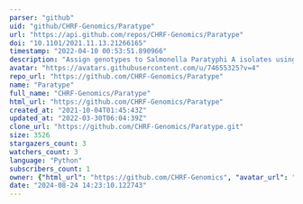 ```yaml
---
parser: "github"
uid: "github/CHRF-Genomics/Paratype"
url: "https://api.github.com/repos/CHRF-Genomics/Paratype"
doi: "10.1101/2021.11.13.21266165"
timestamp: "2022-04-10 00:53:51.890966"
description: "Assign genotypes to Salmonella Paratyphi A isolates using their whole-genome data."
avatar: "https://avatars.githubusercontent.com/u/74655325?v=4"
repo_url: "https://github.com/CHRF-Genomics/Paratype"
name: "Paratype"
full_name: "CHRF-Genomics/Paratype"
html_url: "https://github.com/CHRF-Genomics/Paratype"
created_at: "2021-10-04T01:45:43Z"
updated_at: "2022-03-30T06:04:39Z"
clone_url: "https://github.com/CHRF-Genomics/Paratype.git"
size: 3526
stargazers_count: 3
watchers_count: 3
language: "Python"
subscribers_count: 1
owner: {"html_url": "https://github.com/CHRF-Genomics", "avatar_url": "https://avatars.githubusercontent.com/u/74655325?v=4", "login": "CHRF-Genomics", "type": "Organization"}
date: "2024-08-24 14:23:10.122743"
---
```

